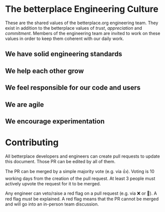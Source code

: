 # The betterplace Engineering Culture

These are the shared values of the betterplace.org engineering team. They exist in addition to the betterplace values of _trust_, _appreciation_ and _commitment_. Members of the engineering team are invited to work on these values in order to keep them coherent with our daily work.

## We have solid engineering standards

## We help each other grow

## We feel responsible for our code and users

## We are agile

## We encourage experimentation

# Contributing

All betterplace developers and engineers can create pull requests to update this document. Those PR can be edited by all of them. 

The PR can be merged by a simple majority vote (e.g. via 👍). Voting is 10 working days from the creation of the pull request. At least 3 people must actively upvote the request for it to be merged.

Any engineer can veto/raise a red flag on a pull request (e.g. via ❌ or 🚩). A red flag _must_ be explained. A red flag means that the PR cannot be merged and will go into an in-person team discussion.
